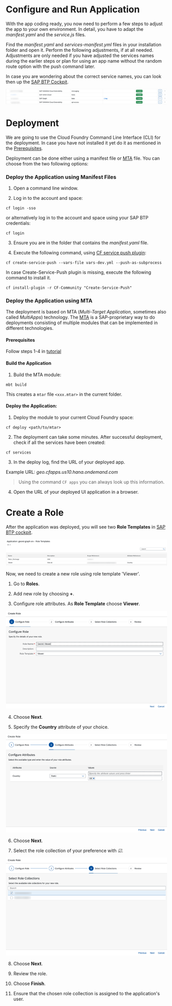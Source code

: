 # Configure and Run Application

With the app coding ready, you now need to perform a few steps to adjust the app to your own environment.
In detail, you have to adapt the *manifest.yaml* and the *service.js* files.

Find the *manifest.yaml* and *services-manifest.yml* files in your installation folder and open it. Perform the following adjustments, if at all needed. Adjustments are only needed if you have adjusted the services names during the earlier steps or plan for using an app name without the random route option with the push command later.

  In case you are wondering about the correct service names, you can look then up the [SAP BTP Cockpit](https://account.hana.ondemand.com/).

 ![Services](./images/run2.png)

# Deployment

We are going to use the Cloud Foundry Command Line Interface (CLI) for the deployment. In case you have not installed it yet do it as mentioned in the [Prerequisites](../Prerequisites/README.md).

Deployment can be done either using a manifest file or [MTA](https://help.sap.com/products/BTP/65de2977205c403bbc107264b8eccf4b/d04fc0e2ad894545aebfd7126384307c.html?locale=en-US) file. You can choose from the two following options:

### Deploy the Application using Manifest Files

1. Open a command line window.

2. Log in to the account and space:

```
cf login -sso
```

or alternatively log in to the account and space using your SAP BTP credentials:

```
cf login
```

3. Ensure you are in the folder that contains the *manifest.yaml* file.

4. Execute the following command, using [CF service push plugin](https://github.com/dawu415/CF-CLI-Create-Service-Push-Plugin):

```
cf create-service-push --vars-file vars-dev.yml --push-as-subprocess
```
  In case Create-Service-Push plugin is missing, execute the following command to install it.

```
cf install-plugin -r CF-Community "Create-Service-Push"
```

### Deploy the Application using MTA

The deployment is based on MTA (*Multi-Target Application*, sometimes also called *MultiApps*) technology. The [MTA](https://help.sap.com/products/BTP/65de2977205c403bbc107264b8eccf4b/d04fc0e2ad894545aebfd7126384307c.html?locale=en-US) is a SAP-proprietary way to do deployments consisting of multiple modules that can be implemented in different technologies.

#### Prerequisites

Follow steps 1-4 in [tutorial](https://developers.sap.com/tutorials/btp-app-cap-mta-deployment.html)

#### Build the Application

1. Build the MTA module:

```
mbt build
```

This creates a `mtar` file `<xxx.mtar>` in the current folder.

#### Deploy the Application:

1. Deploy the module to your current Cloud Foundry space:

```
cf deploy <path/to/mtar>
```

2. The deployment can take some minutes. After successful deployment, check if all the services have been created:

```
cf services
```

3. In the deploy log, find the URL of your deployed app.

Example URL: *geo.cfapps.us10.hana.ondemand.com*

> Using the command `CF apps` you can always look up this information.

4. Open the URL of your deployed UI application in a browser.


# Create a Role

After the application was deployed, you will see two **Role Templates** in [SAP BTP cockpit](https://account.hana.ondemand.com/).

  ![RoleTemplate](./images/roleTemplates.png)

Now, we need to create a new role using role template 'Viewer'.

1. Go to **Roles**.

2. Add new role by choosing **+**.

3. Configure role attributes. As **Role Template** choose **Viewer**.

  ![RoleStep1](./images/createRoleStep1.png)

4. Choose **Next**.

5. Specify the **Country** attribute of your choice.

  ![RoleStep2](./images/createRoleStep2.png)

6. Choose **Next**.

7. Select the role collection of your preference with *&#x2611;*.

  ![RoleStep3](./images/createRoleStep3.png)

8. Choose **Next**.

9. Review the role.

10. Choose **Finish**.

11. Ensure that the chosen role collection is assigned to the application's user.
